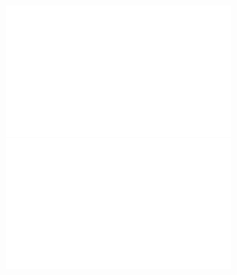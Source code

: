 ![](https://raw.githubusercontent.com/nhtuan0700/github-stats/master/generated/overview.svg#gh-light-mode-only)
![](https://raw.githubusercontent.com/nhtuan0700/github-stats/master/generated/languages.svg#gh-light-mode-only)
